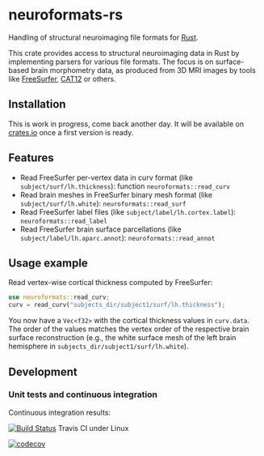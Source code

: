 # neuroformats-rs
Handling of structural neuroimaging file formats for [Rust](https://www.rust-lang.org/).

This crate provides access to structural neuroimaging data in Rust by implementing parsers for various file formats. The focus is on surface-based brain morphometry data, as produced from 3D MRI images by tools like [FreeSurfer](http://freesurfer.net/), [CAT12](http://www.neuro.uni-jena.de/cat/) or others.

## Installation

This is work in progress, come back another day. It will be available on [crates.io](https://crates.io) once a first version is ready.

## Features

* Read FreeSurfer per-vertex data in curv format (like `subject/surf/lh.thickness`): function `neuroformats::read_curv`
* Read brain meshes in FreeSurfer binary mesh format (like `subject/surf/lh.white`): `neuroformats::read_surf`
* Read FreeSurfer label files (like `subject/label/lh.cortex.label`): `neuroformats::read_label`
* Read FreeSurfer brain surface parcellations (like `subject/label/lh.aparc.annot`): `neuroformats::read_annot`


## Usage example

Read vertex-wise cortical thickness computed by FreeSurfer:

```rust
use neuroformats::read_curv;
curv = read_curv("subjects_dir/subject1/surf/lh.thickness");
```

You now have a `Vec<f32>` with the cortical thickness values in `curv.data`. The order of the values matches the vertex order of the respective brain surface reconstruction (e.g., the white surface mesh of the left brain hemisphere in `subjects_dir/subject1/surf/lh.white`).


## Development

### Unit tests and continuous integration

Continuous integration results:

[![Build Status](https://travis-ci.org/dfsp-spirit/neuroformats-rs.svg?branch=main)](https://travis-ci.org/dfsp-spirit/neuroformats-rs) Travis CI under Linux

[![codecov](https://codecov.io/gh/dfsp-spirit/neuroformats-rs/branch/main/graph/badge.svg?token=VESCG8GQ9K)](https://codecov.io/gh/dfsp-spirit/neuroformats-rs)
